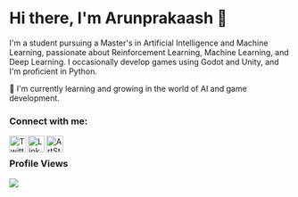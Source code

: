 # Hi there, I'm Arunprakaash 👋

I'm a student pursuing a Master's in Artificial Intelligence and Machine Learning, passionate about Reinforcement Learning, Machine Learning, and Deep Learning. I occasionally develop games using Godot and Unity, and I'm proficient in Python.

🌱 I'm currently learning and growing in the world of AI and game development.

### Connect with me:

[<img align="left" alt="Twitter" width="30px" height="30px" src="https://img.shields.io/badge/Twitter-1DA1F2?style=for-the-badge&logo=twitter&logoColor=white&labelColor=1DA1F2" />][twitter]
[<img align="left" alt="LinkedIn" width="30px" height="30px" src="https://img.shields.io/badge/LinkedIn-0077B5?style=for-the-badge&logo=linkedin&logoColor=white&labelColor=0077B5" />][linkedin]
[<img align="left" alt="ArtStation" width="30px" height="30px" src="https://img.shields.io/badge/ArtStation-13AFF0?style=for-the-badge&logo=artstation&logoColor=white&labelColor=13AFF0" />][artstation]

<br />

### Profile Views

![](https://komarev.com/ghpvc/?username=Arunprakaash)

[twitter]: https://twitter.com/A_r_u_n_G
[linkedin]: https://www.linkedin.com/in/arunprakaash
[artstation]: https://arunprakaash.artstation.com
